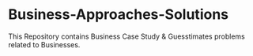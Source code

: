 # Business-Approaches-Solutions
This Repository contains Business Case Study &amp; Guesstimates problems related to Businesses.

